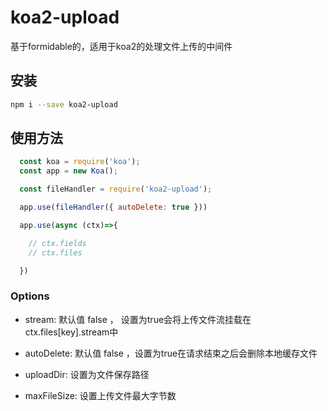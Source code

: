 # koa2-upload

基于formidable的，适用于koa2的处理文件上传的中间件

## 安装

```sh
npm i --save koa2-upload
```

## 使用方法

```javascript
  const koa = require('koa');
  const app = new Koa();

  const fileHandler = require('koa2-upload');

  app.use(fileHandler({ autoDelete: true }))

  app.use(async (ctx)=>{

    // ctx.fields
    // ctx.files

  })
```

### Options

* stream: 默认值 false ， 设置为true会将上传文件流挂载在ctx.files[key].stream中
  
* autoDelete: 默认值 false ，设置为true在请求结束之后会删除本地缓存文件

* uploadDir: 设置为文件保存路径

* maxFileSize: 设置上传文件最大字节数